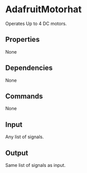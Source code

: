 AdafruitMotorhat
===========

Operates Up to 4 DC motors.

Properties
--------------
None

Dependencies
----------------
None

Commands
----------------
None

Input
-------
Any list of signals.

Output
---------
Same list of signals as input.

